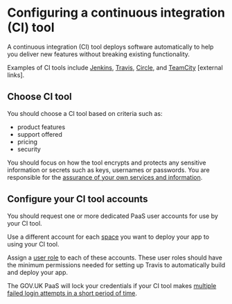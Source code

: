 # Configuring a continuous integration (CI) tool

A continuous integration (CI) tool deploys software automatically to help you deliver new features without breaking existing functionality.

Examples of CI tools include [Jenkins](https://jenkins.io/), [Travis](https://travis-ci.com/), [Circle](https://circleci.com/), and [TeamCity](https://www.jetbrains.com/teamcity/) [external links].

## Choose CI tool

You should choose a CI tool based on criteria such as:

- product features
- support offered
- pricing
- security

You should focus on how the tool encrypts and protects any sensitive information or secrets such as keys, usernames or passwords. You are responsible for the [assurance of your own services and information](https://www.cloud.service.gov.uk/ia). 

## Configure your CI tool accounts

You should request one or more dedicated PaaS user accounts for use by your CI tool.

Use a different account for each [space](/orgs_spaces_users.html#spaces) you want to deploy your app to using your CI tool.

Assign a [user role](https://docs.cloud.service.gov.uk/orgs_spaces_users.html#users-and-user-roles) to each of these accounts. These user roles should have the minimum permissions needed for setting up Travis to automatically build and deploy your app.

The GOV.UK PaaS will lock your credentials if your CI tool makes [multiple failed login attempts in a short period of time](/troubleshooting.html#failed-login-rate-limit). 
